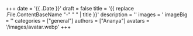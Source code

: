 +++
date = '{{ .Date }}'
draft = false
title = '{{ replace .File.ContentBaseName "-" " " | title }}'
description = ''
images = '
imageBig = ''
categories = ["general"]
authors = ["Ananya"]
avatars = '/images/avatar.webp'
+++
